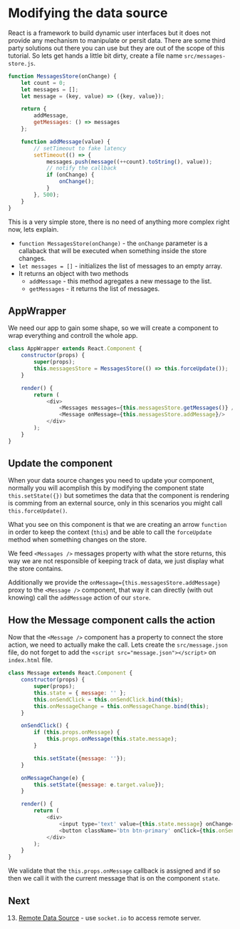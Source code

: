 # Modifying the data source
React is a framework to build dynamic user interfaces but it does not provide any mechanism to manipulate or persit data. There are some third party solutions out there you can use but they are out of the scope of this tutorial.
So lets get hands a little bit dirty, create a file name `src/messages-store.js`.
```js
function MessagesStore(onChange) {
    let count = 0;
    let messages = [];
    let message = (key, value) => ({key, value});

    return {
        addMessage,
        getMessages: () => messages
    };

    function addMessage(value) {
        // setTimeout to fake latency
        setTimeout(() => {
            messages.push(message((++count).toString(), value));
            // notify the callback
            if (onChange) {
                onChange();
            }
        }, 500);
    }    
}
```
This is a very simple store, there is no need of anything more complex right now, lets explain.
- `function MessagesStore(onChange)` - the `onChange` parameter is a callaback that will be executed when something inside the store changes.
- `let messages = []` - initializes the list of messages to an empty array.
- It returns an object with two methods
  - `addMessage` - this method agregates a new message to the list.
  - `getMessages` - it returns the list of messages.
## AppWrapper
We need our app to gain some shape, so we will create a component to wrap everything and controll the whole app.
```js
class AppWrapper extends React.Component {
    constructor(props) {
        super(props);
        this.messagesStore = MessagesStore(() => this.forceUpdate());
    }

    render() {
        return (
            <div>
                <Messages messages={this.messagesStore.getMessages()} />
                <Message onMessage={this.messagesStore.addMessage}/>
            </div>
        );
    }
}
```
## Update the component
When your data source changes you need to update your component, normally you will acomplish this by modifying the component state `this.setState({})` but sometimes the data that the component is rendering is comming from an external source, only in this scenarios you might call `this.forceUpdate()`.

What you see on this component is that we are creating an arrow `function` in order to keep the context (`this`) and be able to call the `forceUpdate` method when something changes on the store.

We feed `<Messages />` messages property with what the store returns, this way we are not responsible of keeping track of data, we just display what the store contains.

Additionally we provide the `onMessage={this.messagesStore.addMessage}` proxy to the `<Message />` component, that way it can directly (with out knowing) call the `addMessage` action of our `store`.

## How the Message component calls the action
Now that the `<Message />` component has a property to connect the store action, we need to actually make the call. Lets create the `src/message.json` file, do not forget to add the `<script src="message.json"></script>` on `index.html` file.
```js
class Message extends React.Component {
    constructor(props) {
        super(props);
        this.state = { message: '' };
        this.onSendClick = this.onSendClick.bind(this);
        this.onMessageChange = this.onMessageChange.bind(this);
    }

    onSendClick() {
        if (this.props.onMessage) {
            this.props.onMessage(this.state.message);
        }

        this.setState({message: ''});
    }

    onMessageChange(e) {
        this.setState({message: e.target.value});
    }

    render() {
        return (
            <div>
                <input type='text' value={this.state.message} onChange={this.onMessageChange} />
                <button className='btn btn-primary' onClick={this.onSendClick}>Send</button>
            </div>
        );
    }
}
```
We validate that the `this.props.onMessage` callback is assigned and if so then we call it with the current message that is on the component `state`.

## Next
13. [Remote Data Source](ch-13.md) - use `socket.io` to access remote server.
